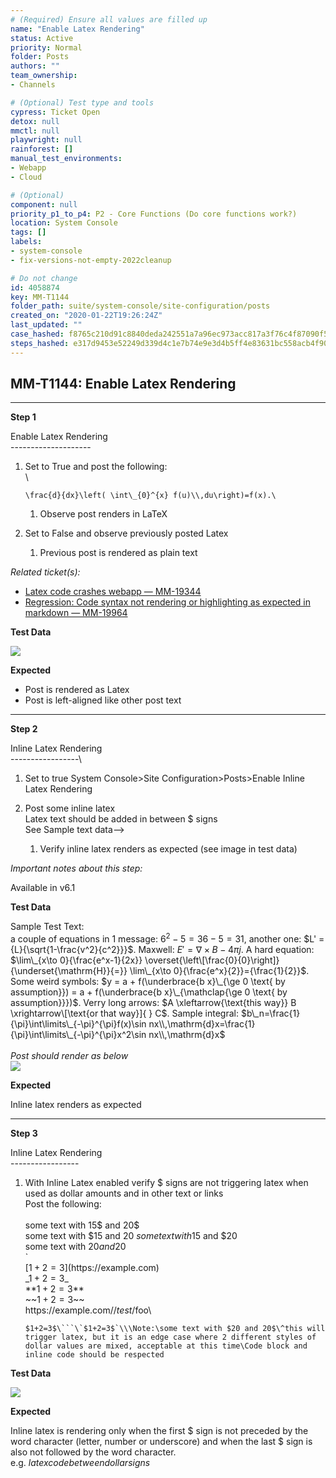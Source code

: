 ```yaml
---
# (Required) Ensure all values are filled up
name: "Enable Latex Rendering"
status: Active
priority: Normal
folder: Posts
authors: ""
team_ownership: 
- Channels

# (Optional) Test type and tools
cypress: Ticket Open
detox: null
mmctl: null
playwright: null
rainforest: []
manual_test_environments: 
- Webapp
- Cloud

# (Optional)
component: null
priority_p1_to_p4: P2 - Core Functions (Do core functions work?)
location: System Console
tags: []
labels: 
- system-console
- fix-versions-not-empty-2022cleanup

# Do not change
id: 4058874
key: MM-T1144
folder_path: suite/system-console/site-configuration/posts
created_on: "2020-01-22T19:26:24Z"
last_updated: ""
case_hashed: f8765c210d91c8840deda242551a7a96ec973acc817a3f76c4f87090f51aaa9f0de9d79e2a9c034698c269295afa8daa
steps_hashed: e317d9453e52249d339d4c1e7b74e9e3d4b5ff4e83631bc558acb4f905f2ff9adf12fb34fe8d4ea48dc527ae52fca664
---
```


## MM-T1144: Enable Latex Rendering

---

**Step 1**

Enable Latex Rendering\
\--------------------

1. Set to True and post the following:\
   \\

   ```
   \frac{d}{dx}\left( \int\_{0}^{x} f(u)\\,du\right)=f(x).\
   ```

   1. Observe post renders in LaTeX

2. Set to False and observe previously posted Latex

   1. Previous post is rendered as plain text

_Related ticket(s):_

- [Latex code crashes webapp — MM-19344](https://mattermost.atlassian.net/browse/MM-19344)
- [Regression: Code syntax not rendering or highlighting as expected in markdown — MM-19964](https://mattermost.atlassian.net/browse/MM-19964)

**Test Data**

![](https://smartbear-tm4j-prod-us-west-2-attachment-rich-text.s3.us-west-2.amazonaws.com/embedded-f3277290f945470c4add5d21ef3dc7ca7b74388fc7152bfb6b99ae58c66a95a8-1589802193814-Screen+Shot+2020-05-18+at+7.43.05+AM.png)

**Expected**

- Post is rendered as Latex
- Post is left-aligned like other post text

---

**Step 2**

Inline Latex Rendering\
\-----------------\\

1. Set to true System Console>Site Configuration>Posts>Enable Inline Latex Rendering 

2. Post some inline latex\
   Latex text should be added in between $ signs\
   See Sample text data-->

   1. Verify inline latex renders as expected (see image in test data)

_Important notes about this step:_

Available in v6.1

**Test Data**

Sample Test Text:\
a couple of equations in 1 message: $6^2 - 5 = 36-5 = 31$, another one: $L' = {L}{\sqrt{1-\frac{v^2}{c^2}}}$. Maxwell: $E'=\nabla \times B - 4\pi j$. A hard equation: $\lim\_{x\to 0}{\frac{e^x-1}{2x}} \overset{\left\[\frac{0}{0}\right]}{\underset{\mathrm{H}}{=}} \lim\_{x\to 0}{\frac{e^x}{2}}={\frac{1}{2}}$. Some weird symbols: $y = a + f(\underbrace{b x}\_{\ge 0 \text{ by assumption}}) = a + f(\underbrace{b x}\_{\mathclap{\ge 0 \text{ by assumption}}})$. Verry long arrows: $A \xleftarrow{\text{this way}} B \xrightarrow\[\text{or that way}]{ } C$. Sample integral: $b\_n=\frac{1}{\pi}\int\limits\_{-\pi}^{\pi}f(x)\sin nx\\,\mathrm{d}x=\frac{1}{\pi}\int\limits\_{-\pi}^{\pi}x^2\sin nx\\,\mathrm{d}x$\
\
_Post should render as below_\
![](https://smartbear-tm4j-prod-us-west-2-attachment-rich-text.s3.us-west-2.amazonaws.com/embedded-f3277290f945470c4add5d21ef3dc7ca7b74388fc7152bfb6b99ae58c66a95a8-1631801702447-Screen+Shot+2021-09-16+at+10.14.49+AM.png)

**Expected**

Inline latex renders as expected

---

**Step 3**

Inline Latex Rendering\
\-----------------

1. With Inline Latex enabled verify $ signs are not triggering latex when used as dollar amounts and in other text or links\
   Post the following:\
   \
   some text with 15$ and 20$\
   some text with $15 and $20\
   some text with 15$ and $20\
   some text with $20 and 20$\
   \`\
   \[$1+2=3$]\(https\://example.com)\
   \_$1+2=3$\_\
   \*\*$1+2=3$\*\*\
   \~\~$1+2=3$\~\~\
   https\://example.com/$/test/$foo\\

   ````
   $1+2=3$\```\`$1+2=3$`\\\Note:\some text with $20 and 20$\^this will trigger latex, but it is an edge case where 2 different styles of dollar values are mixed, acceptable at this time\Code block and inline code should be respected
   ````

**Test Data**

![](https://smartbear-tm4j-prod-us-west-2-attachment-rich-text.s3.us-west-2.amazonaws.com/embedded-f3277290f945470c4add5d21ef3dc7ca7b74388fc7152bfb6b99ae58c66a95a8-1631802802644-Screen+Shot+2021-09-16+at+10.32.53+AM.png)

**Expected**

Inline latex is rendering only when the first $ sign is not preceded by the word character (letter, number or underscore) and when the last $ sign is also not followed by the word character.\
e.g. $latex code between dollar signs$
